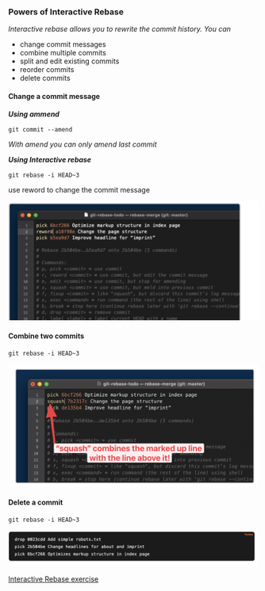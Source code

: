 ### Powers of Interactive Rebase

_Interactive rebase allows you to rewrite the commit history. You can_

- change commit messages
- combine multiple commits
- split and edit existing commits
- reorder commits
- delete commits

#### Change a commit message

**_Using ammend_**

```shell
git commit --amend
```

_With amend you can only amend last commit_

**_Using Interactive rebase_**

```shell
git rebase -i HEAD~3
```

use reword to change the commit message

![Alt text](../images/image-18.png)

#### Combine two commits

```shell
git rebase -i HEAD~3
```

![Alt text](../images/image-19.png)

#### Delete a commit

```shell
git rebase -i HEAD~3
```

![Alt text](../images/image-20.png)

[Interactive Rebase exercise](/exercises/interactiveRebaseExercise.md)
